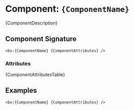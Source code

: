 [comment]: # (Note: This documentation is generated dynamically in the build process.  To modify the contents, change the javadoc on the _invoke method of the Component class)
# Component: `{ComponentName}`

{ComponentDescription}

## Component Signature
```
<bx:{ComponentName} {ComponentAttributes} />
```
### Attributes
{ComponentAttributesTable}

## Examples

```
<bx:{ComponentName} {ComponentAttributes} />
```
